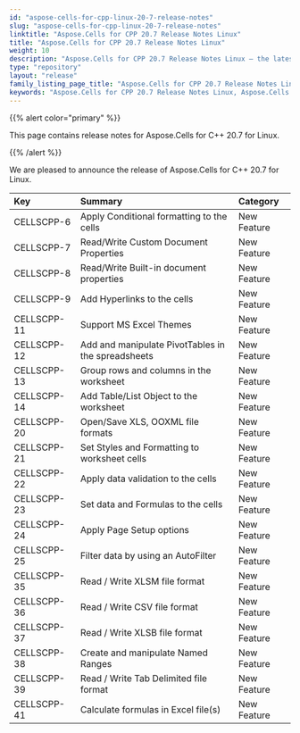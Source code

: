 ```yaml
---
id: "aspose-cells-for-cpp-linux-20-7-release-notes"
slug: "aspose-cells-for-cpp-linux-20-7-release-notes"
linktitle: "Aspose.Cells for CPP 20.7 Release Notes Linux"
title: "Aspose.Cells for CPP 20.7 Release Notes Linux"
weight: 10
description: "Aspose.Cells for CPP 20.7 Release Notes Linux – the latest enhancements, new features, and fixes."
type: "repository"
layout: "release"
family_listing_page_title: "Aspose.Cells for CPP 20.7 Release Notes Linux"
keywords: "Aspose.Cells for CPP 20.7 Release Notes Linux, Aspose.Cells for CPP 20.7 Linux updates and fixes"
---
```


{{% alert color="primary" %}}

This page contains release notes for Aspose.Cells for C++ 20.7 for Linux.

{{% /alert %}}

We are pleased to announce the release of Aspose.Cells for C++ 20.7 for Linux.

|**Key**|**Summary**|**Category**|
| :- | :- | :- |
|CELLSCPP-6|Apply Conditional formatting to the cells|New Feature|
|CELLSCPP-7|Read/Write Custom Document Properties|New Feature|
|CELLSCPP-8|Read/Write Built-in document properties|New Feature|
|CELLSCPP-9|Add Hyperlinks to the cells|New Feature|
|CELLSCPP-11|Support MS Excel Themes|New Feature|
|CELLSCPP-12|Add and manipulate PivotTables in the spreadsheets|New Feature|
|CELLSCPP-13|Group rows and columns in the worksheet|New Feature|
|CELLSCPP-14|Add Table/List Object to the worksheet|New Feature|
|CELLSCPP-20|Open/Save XLS, OOXML file formats|New Feature|
|CELLSCPP-21|Set Styles and Formatting to worksheet cells|New Feature|
|CELLSCPP-22|Apply data validation to the cells|New Feature|
|CELLSCPP-23|Set data and Formulas to the cells|New Feature|
|CELLSCPP-24|Apply Page Setup options|New Feature|
|CELLSCPP-25|Filter data by using an AutoFilter|New Feature|
|CELLSCPP-35|Read / Write XLSM file format|New Feature|
|CELLSCPP-36|Read / Write CSV file format|New Feature|
|CELLSCPP-37|Read / Write XLSB file format|New Feature|
|CELLSCPP-38|Create and manipulate Named Ranges|New Feature|
|CELLSCPP-39|Read / Write Tab Delimited file format|New Feature|
|CELLSCPP-41|Calculate formulas in Excel file(s)|New Feature|
